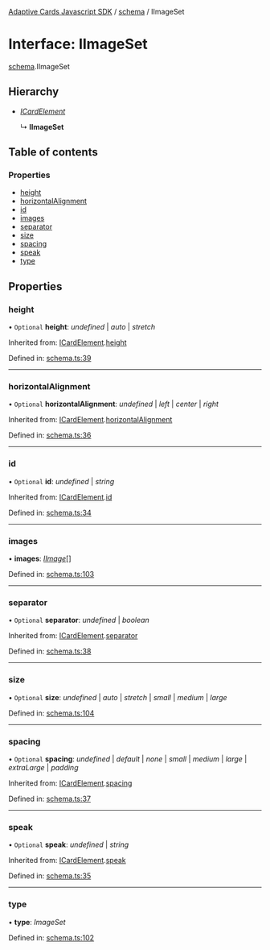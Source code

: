 [Adaptive Cards Javascript SDK](../README.md) / [schema](../modules/schema.md) / IImageSet

# Interface: IImageSet

[schema](../modules/schema.md).IImageSet

## Hierarchy

* [*ICardElement*](schema.icardelement.md)

  ↳ **IImageSet**

## Table of contents

### Properties

- [height](schema.iimageset.md#height)
- [horizontalAlignment](schema.iimageset.md#horizontalalignment)
- [id](schema.iimageset.md#id)
- [images](schema.iimageset.md#images)
- [separator](schema.iimageset.md#separator)
- [size](schema.iimageset.md#size)
- [spacing](schema.iimageset.md#spacing)
- [speak](schema.iimageset.md#speak)
- [type](schema.iimageset.md#type)

## Properties

### height

• `Optional` **height**: *undefined* \| *auto* \| *stretch*

Inherited from: [ICardElement](schema.icardelement.md).[height](schema.icardelement.md#height)

Defined in: [schema.ts:39](https://github.com/microsoft/AdaptiveCards/blob/0938a1f10/source/nodejs/adaptivecards/src/schema.ts#L39)

___

### horizontalAlignment

• `Optional` **horizontalAlignment**: *undefined* \| *left* \| *center* \| *right*

Inherited from: [ICardElement](schema.icardelement.md).[horizontalAlignment](schema.icardelement.md#horizontalalignment)

Defined in: [schema.ts:36](https://github.com/microsoft/AdaptiveCards/blob/0938a1f10/source/nodejs/adaptivecards/src/schema.ts#L36)

___

### id

• `Optional` **id**: *undefined* \| *string*

Inherited from: [ICardElement](schema.icardelement.md).[id](schema.icardelement.md#id)

Defined in: [schema.ts:34](https://github.com/microsoft/AdaptiveCards/blob/0938a1f10/source/nodejs/adaptivecards/src/schema.ts#L34)

___

### images

• **images**: [*IImage*](schema.iimage.md)[]

Defined in: [schema.ts:103](https://github.com/microsoft/AdaptiveCards/blob/0938a1f10/source/nodejs/adaptivecards/src/schema.ts#L103)

___

### separator

• `Optional` **separator**: *undefined* \| *boolean*

Inherited from: [ICardElement](schema.icardelement.md).[separator](schema.icardelement.md#separator)

Defined in: [schema.ts:38](https://github.com/microsoft/AdaptiveCards/blob/0938a1f10/source/nodejs/adaptivecards/src/schema.ts#L38)

___

### size

• `Optional` **size**: *undefined* \| *auto* \| *stretch* \| *small* \| *medium* \| *large*

Defined in: [schema.ts:104](https://github.com/microsoft/AdaptiveCards/blob/0938a1f10/source/nodejs/adaptivecards/src/schema.ts#L104)

___

### spacing

• `Optional` **spacing**: *undefined* \| *default* \| *none* \| *small* \| *medium* \| *large* \| *extraLarge* \| *padding*

Inherited from: [ICardElement](schema.icardelement.md).[spacing](schema.icardelement.md#spacing)

Defined in: [schema.ts:37](https://github.com/microsoft/AdaptiveCards/blob/0938a1f10/source/nodejs/adaptivecards/src/schema.ts#L37)

___

### speak

• `Optional` **speak**: *undefined* \| *string*

Inherited from: [ICardElement](schema.icardelement.md).[speak](schema.icardelement.md#speak)

Defined in: [schema.ts:35](https://github.com/microsoft/AdaptiveCards/blob/0938a1f10/source/nodejs/adaptivecards/src/schema.ts#L35)

___

### type

• **type**: *ImageSet*

Defined in: [schema.ts:102](https://github.com/microsoft/AdaptiveCards/blob/0938a1f10/source/nodejs/adaptivecards/src/schema.ts#L102)
